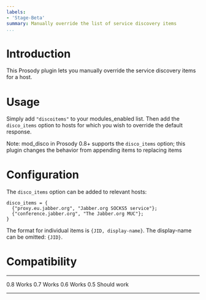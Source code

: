 ```yaml
---
labels:
- 'Stage-Beta'
summary: Manually override the list of service discovery items
...
```


Introduction
============

This Prosody plugin lets you manually override the service discovery
items for a host.

Usage
=====

Simply add `"discoitems"` to your modules\_enabled list. Then add the
`disco_items` option to hosts for which you wish to override the default
response.

Note: mod\_disco in Prosody 0.8+ supports the `disco_items` option; this
plugin changes the behavior from appending items to replacing items

Configuration
=============

The `disco_items` option can be added to relevant hosts:

    disco_items = {
      {"proxy.eu.jabber.org", "Jabber.org SOCKS5 service"};
      {"conference.jabber.org", "The Jabber.org MUC"};
    }

The format for individual items is `{JID, display-name}`. The
display-name can be omitted: `{JID}`.

Compatibility
=============

  ----- -------------
  0.8   Works
  0.7   Works
  0.6   Works
  0.5   Should work
  ----- -------------

